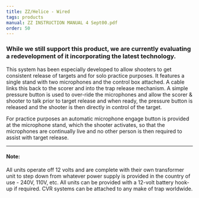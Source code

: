 ```yaml
---
title: ZZ/Helice - Wired
tags: products
manual: ZZ INSTRUCTION MANUAL 4 Sept00.pdf
order: 50
---
```


### While we still support this product, we are currently evaluating a redevelopment of it incorporating the latest technology.

This system has been especially developed to allow shooters to get consistent release of targets and for solo practice purposes. It features a single stand with two microphones and the control box attached. A cable links this back to the scorer and into the trap release mechanism. A simple pressure button is used to over-ride the microphones and allow the scorer & shooter to talk prior to target release and when ready, the pressure button is released and the shooter is then directly in control of the target.

For practice purposes an automatic microphone engage button is provided at the microphone stand, which the shooter activates, so that the microphones are continually live and no other person is then required to assist with target release.

---

#### Note:
All units operate off 12 volts and are complete with their own transformer unit to step down from whatever power supply is provided in the country of use - 240V, 110V, etc. All units can be provided with a 12-volt battery hook-up if required. CVR systems can be attached to any make of trap worldwide.
